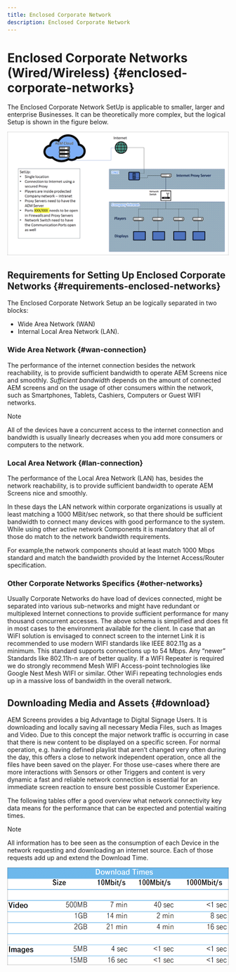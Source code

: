 ```yaml
---
title: Enclosed Corporate Network
description: Enclosed Corporate Network
---
```


# Enclosed Corporate Networks (Wired/Wireless) {#enclosed-corporate-networks}

The Enclosed Corporate Network SetUp is applicable to smaller, larger and enterprise Businesses. It can be theoretically more complex, but the logical Setup is shown in the figure below.

![](/help/using/assets/enclosed-network-1.png)

## Requirements for Setting Up Enclosed Corporate Networks {#requirements-enclosed-networks}

The Enclosed Corporate Network Setup an be logically separated in two blocks:

* Wide Area Network (WAN) 
* Internal Local Area Network (LAN).

### Wide Area Network {#wan-connection}

The performance of the internet connection  besides the network reachability, is to provide sufficient bandwidth to operate AEM Screens nice and smoothly.
*Sufficient bandwidth* depends on the amount of connected AEM screens and on the usage of other consumers within the network, such as Smartphones, Tablets, Cashiers, Computers or Guest WIFI networks.

>[!NOTE]
>All of the devices have a concurrent access to the internet connection and bandwidth is usually linearly decreases when you add more consumers or computers to the network.

### Local Area Network {#lan-connection}

The performance of the Local Area Network (LAN) has, besides the network reachability, is to provide sufficient bandwidth to operate AEM Screens nice and smoothly. 

In these days the LAN network within corporate organizations is usually at least matching a 1000 MBit/sec network, so that there should be sufficient bandwidth to connect many devices with good performance to the system. While using other active network Components it is mandatory that all of those do match to the network bandwidth requirements. 

For example,the network components should at least match 1000 Mbps standard and match the bandwidth provided by the Internet Access/Router specification.

### Other Corporate Networks Specifics {#other-networks}

Usually Corporate Networks do have load of devices connected, might be separated into various sub-networks and might have redundant or multiplexed Internet connections to provide sufficient performance for many thousand concurrent accesses.
The above schema is simplified and does fit in most cases to the environment available for the client.
In case that an WiFI solution is envisaged to connect screen to the internet Link it is recommended to use modern WIFI standards like IEEE 802.11g as a minimum. This standard supports connections up to 54 Mbps. Any “newer” Standards like 802.11h-n are of better quality. If a WIFI Repeater is required we do strongly recommend Mesh WIFI Access-point technologies like Google Nest Mesh WIFI or similar.
Other WiFi repeating technologies ends up in a massive loss of bandwidth in the overall network.

## Downloading Media and Assets {#download}

AEM Screens provides a big Advantage to Digital Signage Users. It is downloading and locally saving all necessary Media Files, such as Images and Video. Due to this concept the major network traffic is occurring in case that there is new content to be displayed on a specific screen. 
For normal operation, e.g. having defined playlist that aren’t changed very often during the day, this offers a close to network independent operation, once all the files have been saved on the player. For those use-cases where there are more interactions with Sensors or other Triggers and content is very dynamic a fast and reliable network connection is essential for an immediate screen reaction to ensure best possible Customer Experience. 

The following tables offer a good overview what network connectivity key data means for the performance that can be expected and potential waiting times.

>[!NOTE]
>All information has to bee seen as the consumption of each Device in the network requesting and downloading an internet source. Each of those requests add up and extend the Download Time.

![](/help/using/assets/enclosed-network-download.png)